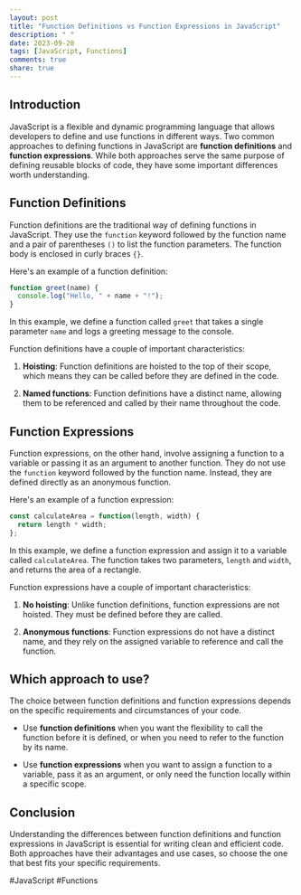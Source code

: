 ```yaml
---
layout: post
title: "Function Definitions vs Function Expressions in JavaScript"
description: " "
date: 2023-09-20
tags: [JavaScript, Functions]
comments: true
share: true
---
```


## Introduction

JavaScript is a flexible and dynamic programming language that allows developers to define and use functions in different ways. Two common approaches to defining functions in JavaScript are **function definitions** and **function expressions**. While both approaches serve the same purpose of defining reusable blocks of code, they have some important differences worth understanding.

## Function Definitions

Function definitions are the traditional way of defining functions in JavaScript. They use the `function` keyword followed by the function name and a pair of parentheses `()` to list the function parameters. The function body is enclosed in curly braces `{}`. 

Here's an example of a function definition:

```javascript
function greet(name) {
  console.log("Hello, " + name + "!");
}
```

In this example, we define a function called `greet` that takes a single parameter `name` and logs a greeting message to the console.

Function definitions have a couple of important characteristics:

1. **Hoisting**: Function definitions are hoisted to the top of their scope, which means they can be called before they are defined in the code.

2. **Named functions**: Function definitions have a distinct name, allowing them to be referenced and called by their name throughout the code.

## Function Expressions

Function expressions, on the other hand, involve assigning a function to a variable or passing it as an argument to another function. They do not use the `function` keyword followed by the function name. Instead, they are defined directly as an anonymous function.

Here's an example of a function expression:

```javascript
const calculateArea = function(length, width) {
  return length * width;
};
```

In this example, we define a function expression and assign it to a variable called `calculateArea`. The function takes two parameters, `length` and `width`, and returns the area of a rectangle.

Function expressions have a couple of important characteristics:

1. **No hoisting**: Unlike function definitions, function expressions are not hoisted. They must be defined before they are called.

2. **Anonymous functions**: Function expressions do not have a distinct name, and they rely on the assigned variable to reference and call the function.

## Which approach to use?

The choice between function definitions and function expressions depends on the specific requirements and circumstances of your code.

- Use **function definitions** when you want the flexibility to call the function before it is defined, or when you need to refer to the function by its name.

- Use **function expressions** when you want to assign a function to a variable, pass it as an argument, or only need the function locally within a specific scope.

## Conclusion

Understanding the differences between function definitions and function expressions in JavaScript is essential for writing clean and efficient code. Both approaches have their advantages and use cases, so choose the one that best fits your specific requirements. 

#JavaScript #Functions